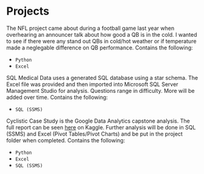 # Projects


The NFL project came about during a football game last year when overhearing an announcer talk about how good a QB is in the cold. I wanted to see if there were any stand out QBs in cold/hot weather or if temperature made a neglegable difference on QB performance. Contains the following: 
* `Python`
* `Excel`

SQL Medical Data uses a generated SQL database using a star schema. The Excel file was provided and then imported into Microsoft SQL Server Management Studio for analysis. Questions range in difficulty. More will be added over time. Contains the following:
* `SQL (SSMS)`

Cyclistic Case Study is the Google Data Analytics capstone analysis.  The full report can be seen [here](https://www.kaggle.com/code/zachpeterson/cyclistic-case-study-with-excel-python-tableau) on Kaggle. Further analysis will be done in SQL (SSMS) and Excel (Pivot Tables/Pivot Charts) and be put in the project folder when completed. Contains the following:
* `Python`
* `Excel`
* `SQL (SSMS)`
